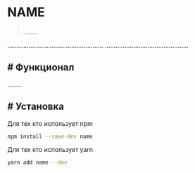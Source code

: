 # NAME

> .......

......................................................
...............................................

## # Функционал

........

## # Установка

Для тех кто использует npm

```sh
npm install --save-dev name
```

Для тех кто использует yarn

```sh
yarn add name --dev
```
